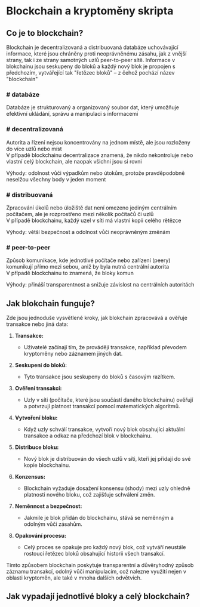 # Blockchain a kryptoměny skripta

## Co je to blockchain?

Blockchain je decentralizovaná a distribuovaná databáze uchovávající informace, které jsou chráněny proti neoprávněnému zásahu, jak z vnější strany, tak i ze strany samotných uzlů peer-to-peer sítě. Informace v blokchainu jsou seskupeny do bloků a každý nový blok je propojen s předchozím, vytvářející tak "řetězec bloků" – z čehož pochází název "blockchain"

### # databáze
Databáze je strukturovaný a organizovaný soubor dat, který umožňuje efektivní ukládání, správu a manipulaci s informacemi

### # decentralizovaná
Autorita a řízení nejsou koncentrovány na jednom místě, ale jsou rozloženy do více uzlů nebo míst\
V případě blockchainu decentralizace znamená, že nikdo nekontroluje nebo vlastní celý blockchain, ale naopak všichni jsou si rovni

Výhody: odolnost vůči výpadkům nebo útokům, protože pravděpodobně neselžou všechny body v jeden moment

### # distribuovaná
Zpracování úkolů nebo úložiště dat není omezeno jediným centrálním počítačem, ale je rozprostřeno mezi několik počítačů či uzlů\
V případě blockchainu, každý uzel v síti má vlastní kopii celého rětězce

Výhody: větší bezpečnost a odolnost vůči neoprávněným změnám 

### # peer-to-peer
Způsob komunikace, kde jednotlivé počítače nebo zařízení (peery) komunikují přímo mezi sebou, aniž by byla nutná centrální autorita\
V případě blockchainu to znamená, že bloky komun

Výhody: přináší transparentnost a snižuje závislost na centrálních autoritách

## Jak blokchain funguje?
Zde jsou jednoduše vysvětlené kroky, jak blokchain zpracovává a ověřuje transakce nebo jiná data:

1. **Transakce:**
   - Uživatelé začínají tím, že provádějí transakce, například převodem kryptoměny nebo záznamem jiných dat.

2. **Seskupení do bloků:**
   - Tyto transakce jsou seskupeny do bloků s časovým razítkem.

3. **Ověření transakcí:**
   - Uzly v síti (počítače, které jsou součástí daného blockchainu) ověřují a potvrzují platnost transakcí pomocí matematických algoritmů.

4. **Vytvoření bloku:**
   - Když uzly schválí transakce, vytvoří nový blok obsahující aktuální transakce a odkaz na předchozí blok v blockchainu.

5. **Distribuce bloku:**
   - Nový blok je distribuován do všech uzlů v síti, kteří jej přidají do své kopie blockchainu.

6. **Konzensus:**
   - Blockchain vyžaduje dosažení konsensu (shody) mezi uzly ohledně platnosti nového bloku, což zajišťuje schválení změn.

7. **Neměnnost a bezpečnost:**
   - Jakmile je blok přidán do blockchainu, stává se neměnným a odolným vůči zásahům.

8. **Opakování procesu:**
   - Celý proces se opakuje pro každý nový blok, což vytváří neustále rostoucí řetězec bloků obsahující historii všech transakcí.

Tímto způsobem blockchain poskytuje transparentní a důvěryhodný způsob záznamu transakcí, odolný vůči manipulacím, což nalezne využití nejen v oblasti kryptoměn, ale také v mnoha dalších odvětvích.

## Jak vypadají jednotlivé bloky a celý blockchain?